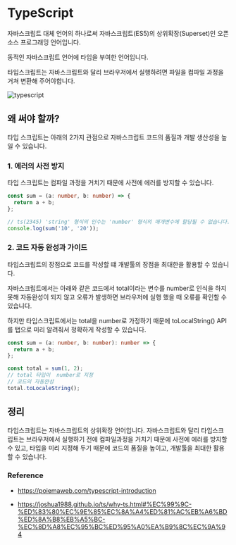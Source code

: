 # TypeScript

자바스크립트 대체 언어의 하나로써 자바스크립트(ES5)의 상위확장(Superset)인 오픈소스 프로그래밍 언어입니다.

동적인 자바스크립트 언어에 타입을 부여한 언어입니다.

타입스크립트는 자바스크립트와 달리 브라우저에서 실행하려면 파일을 컴파일 과정을 거쳐 변환해 주어야합니다.

![typescript](https://poiemaweb.com/img/typescript-superset.png)

## 왜 써야 할까?

타입 스크립트는 아래의 2가지 관점으로 자바스크립트 코드의 품질과 개발 생산성을 높일 수 있습니다.

### 1. 에러의 사전 방지

타입 스크립트는 컴파일 과정을 거치기 때문에 사전에 에러를 방지할 수 있습니다.

```ts
const sum = (a: number, b: number) => {
  return a + b;
};

// ts(2345) 'string' 형식의 인수는 'number' 형식의 매개변수에 할당될 수 없습니다.
console.log(sum('10', '20'));
```

### 2. 코드 자동 완성과 가이드

타입스크립트의 장점으로 코드를 작성할 떄 개발툴의 장점을 최대한을 활용할 수 있습니다.

자바스크립트에서는 아래와 같은 코드에서 total이라는 변수를 number로 인식을 하지 못해 자동완성이 되지 않고 오류가 발생하면 브라우저에 실행 했을 때 오류를 확인할 수 있습니다.

하지만 타입스크립트에서는 total을 number로 가정하기 때문에 toLocalString() API를 탭으로 미리 알려줘서 정확하게 작성할 수 있습니다.

```ts
const sum = (a: number, b: number): number => {
  return a + b;
};

const total = sum(1, 2);
// total 타입이  number로 지정
// 코드의 자동완성
total.toLocaleString();
```

## 정리

타입스크립트는 자바스크립트의 상위확장 언어입니다. 자바스크립트와 달리 타입스크립트는 브라우저에서 실행하기 전에 컴파일과정을 거치기 때문에 사전에 에러를 방지할 수 있고, 타입을 미리 지정해 두기 때문에 코드의 품질을 높이고, 개발툴을 최대한 활용할 수 있습니다.

### Reference

- https://poiemaweb.com/typescript-introduction

- https://joshua1988.github.io/ts/why-ts.html#%EC%99%9C-%ED%83%80%EC%9E%85%EC%8A%A4%ED%81%AC%EB%A6%BD%ED%8A%B8%EB%A5%BC-%EC%8D%A8%EC%95%BC%ED%95%A0%EA%B9%8C%EC%9A%94
